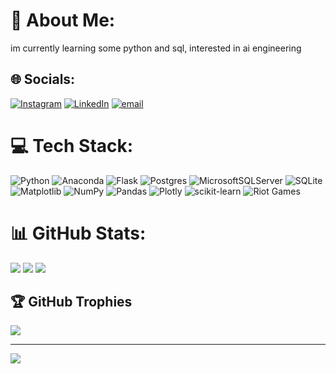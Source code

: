 # 💫 About Me:
im currently learning some python and sql, interested in ai engineering


## 🌐 Socials:
[![Instagram](https://img.shields.io/badge/Instagram-%23E4405F.svg?logo=Instagram&logoColor=white)](https://instagram.com/lucas.barreto25) [![LinkedIn](https://img.shields.io/badge/LinkedIn-%230077B5.svg?logo=linkedin&logoColor=white)](https://linkedin.com/in/lcsbarreto) [![email](https://img.shields.io/badge/Email-D14836?logo=gmail&logoColor=white)](mailto:lucasbarreto1103@gmail.com) 

# 💻 Tech Stack:
![Python](https://img.shields.io/badge/python-3670A0?style=for-the-badge&logo=python&logoColor=ffdd54) ![Anaconda](https://img.shields.io/badge/Anaconda-%2344A833.svg?style=for-the-badge&logo=anaconda&logoColor=white) ![Flask](https://img.shields.io/badge/flask-%23000.svg?style=for-the-badge&logo=flask&logoColor=white) ![Postgres](https://img.shields.io/badge/postgres-%23316192.svg?style=for-the-badge&logo=postgresql&logoColor=white) ![MicrosoftSQLServer](https://img.shields.io/badge/Microsoft%20SQL%20Server-CC2927?style=for-the-badge&logo=microsoft%20sql%20server&logoColor=white) ![SQLite](https://img.shields.io/badge/sqlite-%2307405e.svg?style=for-the-badge&logo=sqlite&logoColor=white) ![Matplotlib](https://img.shields.io/badge/Matplotlib-%23ffffff.svg?style=for-the-badge&logo=Matplotlib&logoColor=black) ![NumPy](https://img.shields.io/badge/numpy-%23013243.svg?style=for-the-badge&logo=numpy&logoColor=white) ![Pandas](https://img.shields.io/badge/pandas-%23150458.svg?style=for-the-badge&logo=pandas&logoColor=white) ![Plotly](https://img.shields.io/badge/Plotly-%233F4F75.svg?style=for-the-badge&logo=plotly&logoColor=white) ![scikit-learn](https://img.shields.io/badge/scikit--learn-%23F7931E.svg?style=for-the-badge&logo=scikit-learn&logoColor=white) ![Riot Games](https://img.shields.io/badge/riotgames-D32936.svg?style=for-the-badge&logo=riotgames&logoColor=white)
# 📊 GitHub Stats:
![](https://github-readme-stats.vercel.app/api?username=LucsBarreto&theme=dark&hide_border=false&include_all_commits=false&count_private=false)
![](https://nirzak-streak-stats.vercel.app/?user=LucsBarreto&theme=dark&hide_border=false)
![](https://github-readme-stats.vercel.app/api/top-langs/?username=LucsBarreto&theme=dark&hide_border=false&include_all_commits=false&count_private=false&layout=compact)

## 🏆 GitHub Trophies
![](https://github-profile-trophy.vercel.app/?username=LucsBarreto&theme=radical&no-frame=false&no-bg=false&margin-w=4)

---
[![](https://visitcount.itsvg.in/api?id=LucsBarreto&icon=0&color=0)](https://visitcount.itsvg.in)

<!-- Proudly created with GPRM ( https://gprm.itsvg.in ) -->
